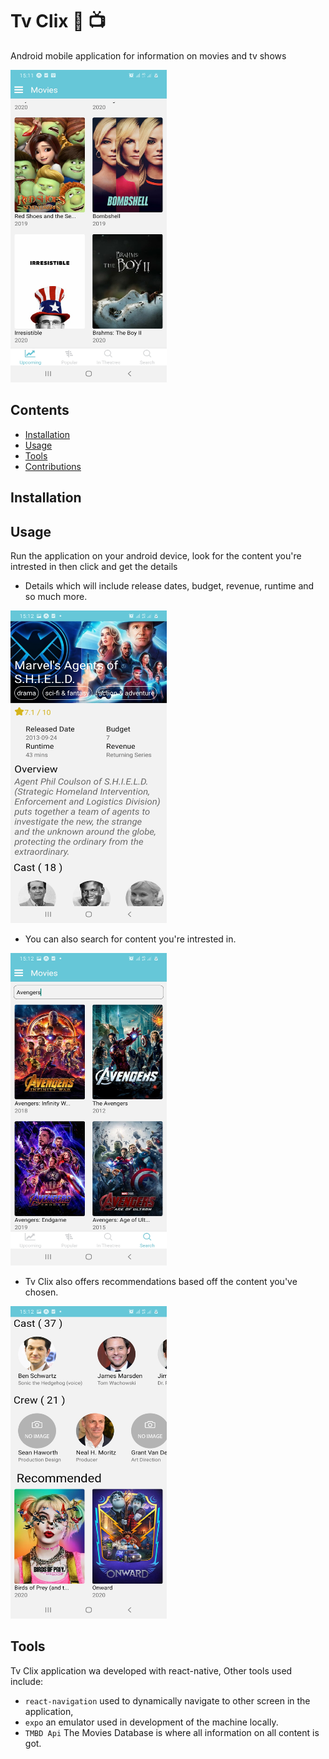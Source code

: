 # Tv Clix :movie_camera: :tv:
Android mobile application for information on movies and tv shows

<img src='https://github.com/Dsholz/Tv-Clix/blob/master/assets/section-page.jpg' height='500' width='250' />

## Contents
- [Installation](#installation)
- [Usage](#usage)
- [Tools](#tools)
- [Contributions](#contributions)

## Installation

## Usage
Run the application on your android device, look for the content you're intrested in then click and get the details

- Details which will include release dates, budget, revenue, runtime and so much more.
<img src='https://github.com/Dsholz/Tv-Clix/blob/master/assets/item-page--main.jpg' height='500' width='250' />

- You can also search for content you're intrested in.
<img src='https://github.com/Dsholz/Tv-Clix/blob/master/assets/search-page.jpg' height='500' width='250' />


- Tv Clix also offers recommendations based off the content you've chosen.
<img src='https://github.com/Dsholz/Tv-Clix/blob/master/assets/item-page--secondary.jpg' height='500' width='250' />

## Tools
Tv Clix application wa developed with react-native, Other tools used include:
- `react-navigation` used to dynamically navigate to other screen in the application,
- `expo` an emulator used in development of the machine locally.
- `TMBD Api` The Movies Database is where all information on all content is got.
